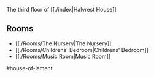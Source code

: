 The third floor of [[./index|Halvrest House]]

## Rooms
- [[./Rooms/The Nursery|The Nursery]]
- [[./Rooms/Childrens' Bedroom|Childrens' Bedroom]]
- [[./Rooms/Music Room|Music Room]]

#house-of-lament